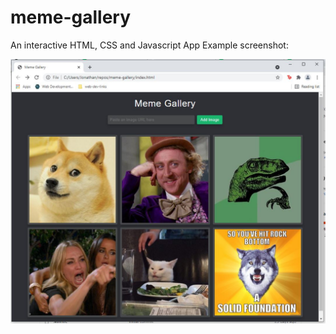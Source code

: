 # meme-gallery
An interactive HTML, CSS and Javascript App
Example screenshot:
<p align:"middle">
  <img src="images/meme-gallery.JPG">
</p>
